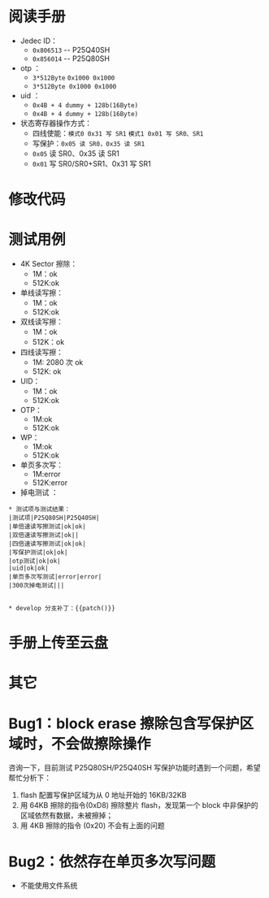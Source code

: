 
# 阅读手册

- Jedec ID：
	- `0x806513`  -- P25Q40SH
	- `0x856014`  -- P25Q80SH
- otp ：
	- `3*512Byte` `0x1000 0x1000`
	- `3*512Byte 0x1000 0x1000`
- uid ：
	- `0x4B + 4 dummy + 128b(16Byte)`
	- `0x4B + 4 dummy + 128b(16Byte)`
- 状态寄存器操作方式：
	- 四线使能：`模式0 0x31 写 SR1` `模式1 0x01 写 SR0、SR1`
	- 写保护：`0x05 读 SR0，0x35 读 SR1`
	- `0x05` 读 SR0、0x35 读 SR1
	- `0x01` 写 SR0/SR0+SR1、0x31 写 SR1

# 修改代码




# 测试用例 
- 4K Sector 擦除：
	- 1M：ok
	- 512K:ok
- 单线读写擦：
	- 1M：ok
	- 512K:ok
- 双线读写擦：
	- 1M：ok
	- 512K：ok
- 四线读写擦：
	- 1M: 2080 次 ok
	- 512K: ok
- UID：
	- 1M：ok
	- 512K:ok
- OTP：
	- 1M:ok
	- 512K:ok
- WP：
	- 1M:ok
	- 512K:ok
- 单页多次写：
	- 1M:error
	- 512K:error
- 掉电测试 ：

```
* 测试项与测试结果：
|测试项|P25Q80SH|P25Q40SH|
|单倍速读写擦测试|ok|ok|
|双倍速读写擦测试|ok||
|四倍速读写擦测试|ok|ok|
|写保护测试|ok|ok|
|otp测试|ok|ok|
|uid|ok|ok|
|单页多次写测试|error|error|
|300次掉电测试|||


* develop 分支补丁：{{patch()}}
```

# 手册上传至云盘 


# 其它 


# Bug1：block erase 擦除包含写保护区域时，不会做擦除操作
咨询一下，目前测试 P25Q80SH/P25Q40SH 写保护功能时遇到一个问题，希望帮忙分析下：
1. flash 配置写保护区域为从 0 地址开始的 16KB/32KB
2. 用 64KB 擦除的指令(0xD8) 擦除整片 flash，发现第一个 block 中非保护的区域依然有数据，未被擦掉；
3. 用 4KB 擦除的指令 (0x20) 不会有上面的问题


# Bug2：依然存在单页多次写问题
- 不能使用文件系统